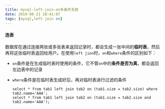 ```yaml
---
title: mysql-left-join-on多条件无效
date: 2019-08-21 18:41:07
tags: [mysql,left join on]
---
```


#### 连表

数据库在通过连接两张或多张表来返回记录时，都会生成一张中间的**临时表**，然后再将这张临时表返回给用户。在使用`left jion`时，`on`和`where`条件的区别如下：

- `on`条件是在生成临时表时使用的条件，它不管`on`中的**条件是否为真**，都会返回左边表中的记录

- `where`条件是在临时表生成好后，再对临时表进行过滤的条件

  ```mysql
  select * from tab1 left join tab2 on (tab1.size = tab2.size) where tab2.name='AAA';
  select * from tab1 left join tab2 on (tab1.size = tab2.size and tab2.name='AAA');
  ```